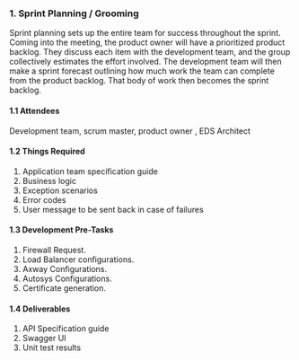 ### 1. Sprint Planning / Grooming
Sprint planning sets up the entire team for success throughout the sprint. Coming into the meeting, the product owner will have a prioritized product backlog. They discuss each item with the development team, and the group collectively estimates the effort involved. The development team will then make a sprint forecast outlining how much work the team can complete from the product backlog. That body of work then becomes the sprint backlog.
<br>

#### 1.1 Attendees 
Development team, scrum master, product owner , EDS Architect
<br>

#### 1.2 Things Required
 
 1. Application team specification guide
 2. Business logic
 3. Exception scenarios 
 4. Error codes
 5. User message to be sent back in case of failures

#### 1.3 Development Pre-Tasks
 1. Firewall Request.
 2. Load Balancer configurations.
 3. Axway Configurations.
 4. Autosys Configurations.
 5. Certificate generation.
    
 #### 1.4 Deliverables
 1. API Specification guide
 2. Swagger UI
 3. Unit test results 


